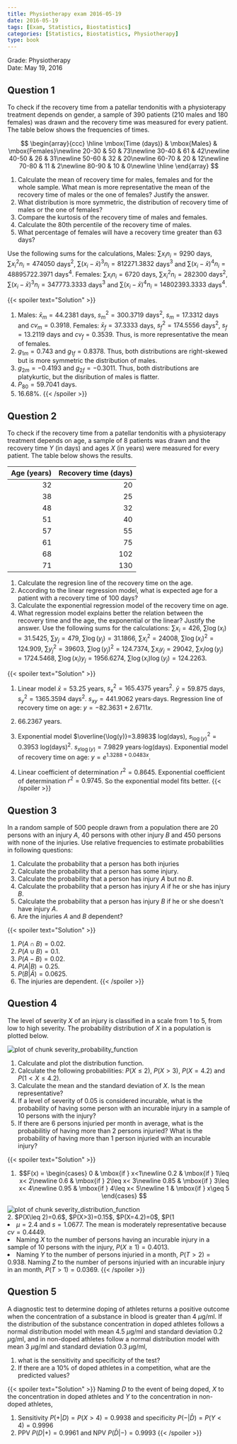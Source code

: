 ```yaml
---
title: Physiotherapy exam 2016-05-19
date: 2016-05-19
tags: [Exam, Statistics, Biostatistics]
categories: [Statistics, Biostatistics, Physiotherapy]
type: book
---
```


Grade: Physiotherapy  
Date: May 19, 2016

## Question 1

To check if the recovery time from a patellar tendonitis with a physioterapy treatment depends on gender, a sample of 390 patients (210 males and 180 females) was drawn and the recovery time was measured for every patient. The table below shows the frequencies of times. 

$$
\begin{array}{ccc}
\hline
\mbox{Time (days)} & \mbox{Males} & \mbox{Females}\newline
20-30 & 50 & 73\newline
30-40 & 61 & 42\newline
40-50 & 26 & 31\newline
50-60 & 32 & 20\newline
60-70 & 20 & 12\newline
70-80 & 11 & 2\newline
80-90 & 10 & 0\newline
\hline
\end{array}
$$
 
1. Calculate the mean of recovery time for males, females and for the whole sample. What mean is more representative the mean of the recovery time of males or the one of females? Justify the answer. 
2. What distribution is more symmetric, the distribution of recovery time of males or the one of females?
3. Compare the kurtosis of the recovery time of males and females. 
4. Calculate the 80th percentile of the recovery time of males. 
5. What percentage of females will have a recovery time greater than 63 days?

Use the following sums for the calculations,
Males: $\sum x_in_i = 9290$ days, $\sum x_i^2n_i=474050$ days$^2$, $\sum(x_i-\bar x)^3n_i = 812271.3832$ days$^3$ and $\sum(x_i-\bar x)^4n_i = 48895722.3971$ days$^4$.
Females: $\sum x_in_i = 6720$ days, $\sum x_i^2n_i=282300$ days$^2$, $\sum(x_i-\bar x)^3n_i = 347773.3333$ days$^3$ and $\sum(x_i-\bar x)^4n_i = 14802393.3333$ days$^4$.

{{< spoiler text="Solution" >}}
1. Males: $\bar x_m=44.2381$ days, $s^2_m=300.3719$ days$^2$, $s_m=17.3312$ days and $cv_m=0.3918$. 
Females: $\bar x_f=37.3333$ days, $s^2_f=174.5556$ days$^2$, $s_f=13.2119$ days and $cv_f=0.3539$. 
Thus, is more representative the mean of females. 
2. $g_{1m}=0.743$ and  $g_{1f}=0.8378$. Thus, both distributions are right-skewed but is more symmetric the distribution of males. 
3. $g_{2m}=-0.4193$ and  $g_{2f}=-0.3011$. Thus, both distributions are platykurtic, but the disribution of males is flatter. 
4. $P_{80}=59.7041$ days. 
5. $16.68\%$.
{{< /spoiler >}}


## Question 2
To check if the recovery time from a patellar tendonitis with a physioterapy treatment depends on age, a sample of 8 patients was drawn and the recovery time $Y$ (in days) and ages $X$ (in years) were measured for every patient. The table below shows the results.

| Age (years)| Recovery time (days)|
|-----------:|--------------------:|
|          32|                   20|
|          38|                   25|
|          48|                   32|
|          51|                   40|
|          57|                   55|
|          61|                   75|
|          68|                  102|
|          71|                  130|

1. Calculate the regresion line of the recovery time on the age. 
2. According to the linear regression model, what is expected age for a patient with a recovery time of 100 days? 
3. Calculate the exponential regression model of the recovery time on age. 
4. What regression model explains better the relation between the recovery time and the age, the exponential or the linear? Justify the answer. 
Use the following sums for the calculations:
$\sum x_i=426$, $\sum \log(x_i)=31.5425$, $\sum y_j=479$, $\sum \log(y_j)=31.1866$,
$\sum x_i^2=24008$, $\sum \log(x_i)^2=124.909$, $\sum y_j^2=39603$, $\sum \log(y_j)^2=124.7374$,
$\sum x_iy_j=29042$, $\sum x_i\log(y_j)=1724.5468$, $\sum \log(x_i)y_j=1956.6274$, $\sum \log(x_i)\log(y_j)=124.2263$.

{{< spoiler text="Solution" >}}

1. Linear model
$\bar x=53.25$ years, $s_x^2=165.4375$ years$^2$. 
$\bar y=59.875$ days, $s_y^2=1365.3594$ days$^2$. 
$s_{xy}=441.9062$ years$\cdot$days. 
Regression line of recovery time on age: $y=-82.3631 + 2.6711x$. 


2. $66.2367$ years. 

3. Exponential model
$\overline{\log(y)}=3.8983$ log(days), $s_{\log(y)}^2=0.3953$ log(days)$^2$. 
$s_{x\log(y)}=7.9829$ years$\cdot$log(days). 
Exponential model of recovery time on age: $y=e^{1.3288 + 0.0483x}$. 
4. Linear coefficient of determination $r^2=0.8645$. 
Exponential coefficient of determination $r^2=0.9745$. 
So the exponential model fits better.
{{< /spoiler >}}

## Question 3


In a random sample of 500 people drawn from a population there are 20 persons with an injury $A$, 40 persons with other injury $B$ and 450 persons with none of the injuries.
Use relative frequencies to estimate probabilities in following questions:

1. Calculate the probability that a person has both injuries
2. Calculate the probability that a person has some injury.
3. Calculate the probability that a person has injury $A$ but no $B$.
4. Calculate the probability that a person has injury $A$ if he or she has injury $B$.
5. Calculate the probability that a person has injury $B$ if he or she doesn't have injury $A$.
6. Are the injuries $A$ and $B$ dependent?

{{< spoiler text="Solution" >}}
1. $P(A\cap B) = 0.02$. 
2. $P(A\cup B) = 0.1$. 
3. $P(A-B) = 0.02$. 
4. $P(A|B) = 0.25$. 
5. $P(B|\bar A) = 0.0625$. 
6. The injuries are dependent. 
{{< /spoiler >}}

## Question 4
The level of severity $X$ of an injury is classified in a scale from 1 to 5, from low to high severity.
The probability distribution of $X$ in a population is plotted below. 

<img src="../img/severity_probability_function-1.svg" title="plot of chunk severity_probability_function" alt="plot of chunk severity_probability_function" style="display: block; margin: auto;" />


1. Calculate and plot the distribution function.
2. Calculate the following probabilities: $P(X\leq 2)$, $P(X>3)$, $P(X=4.2)$ and $P(1<X\leq 4.2)$.
3. Calculate the mean and the standard deviation of $X$. Is the mean representative?
4. If a level of severity of 0.05 is considered incurable, what is the probability of having some person with an incurable injury in a sample of 10 persons with the injury?
5. If there are 6 persons injuried per month in average, what is the probabilitiy of having more than 2 persons injuried? What is the probability of having more than 1 person injuried with an incurable injury?

{{< spoiler text="Solution" >}}
1. $$F(x) = 
\begin{cases}
0 & \mbox{if } x<1\newline
0.2 & \mbox{if } 1\leq x< 2\newline
0.6 & \mbox{if } 2\leq x< 3\newline
0.85 & \mbox{if } 3\leq x< 4\newline
0.95 & \mbox{if } 4\leq x< 5\newline
1 & \mbox{if } x\geq 5
\end{cases}
$$
<img src="../img/severity_distribution_function-1.svg" title="plot of chunk severity_distribution_function" alt="plot of chunk severity_distribution_function" style="display: block; margin: auto;" />
2. $P(X\leq 2)=0.6$, $P(X>3)=0.15$, $P(X=4.2)=0$, $P(1<X\leq 4.2)=0.75$ 

3. $\mu = 2.4$ and $s=1.0677$. The mean is moderately representative because $cv=0.4449$. 
4. Naming $X$ to the number of persons having an incurable injury in a sample of 10 persons with the injury, $P(X\geq 1)=0.4013$. 
5. Naming $Y$ to the number of persons injuried in a month, $P(T>2)=0.938$. 
Naming $Z$ to the number of persons injuried with an incurable injury in an month, $P(T>1)=0.0369$. {{< /spoiler >}}

## Question 5


A diagnostic test to determine doping of athletes returns a positive outcome when the concentration of a substance in blood is greater than 4 $\mu$g/ml. If the distribution of the substance concentration in doped athletes follows a normal distribution model with mean 4.5 $\mu$g/ml and standard deviation 0.2 $\mu$g/ml, and in non-doped athletes follow a normal distribution model with mean 3 $\mu$g/ml and standard deviation 0.3 $\mu$g/ml,

1.  what is the sensitivity and specificity of the test?
2.  If there are a 10% of doped athletes in a competition, what are the predicted values?

{{< spoiler text="Solution" >}}
Naming $D$ to the event of being doped, $X$ to the concentration in doped athletes and $Y$ to the concentration in non-doped athletes, 
1. Sensitivity $P(+\vert D) = P(X>4)=0.9938$ and specificity $P(-\vert \bar D)=P(Y<4)=0.9996$ 
2. PPV $P(D\vert +) = 0.9961$ and NPV $P(\bar D\vert -) = 0.9993$
{{< /spoiler >}}

